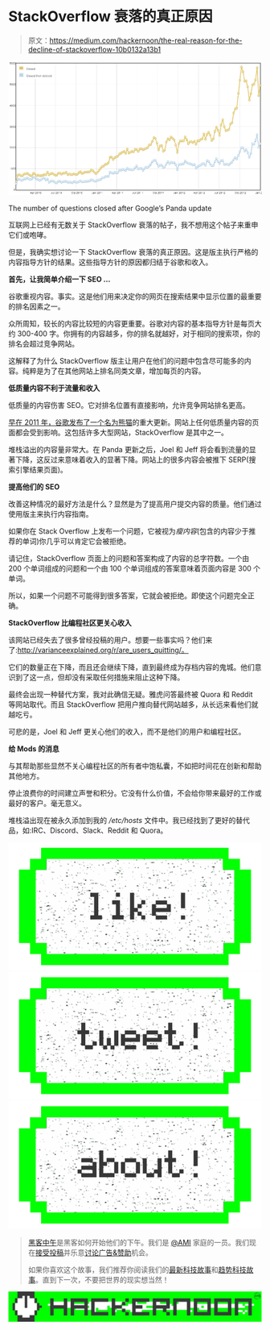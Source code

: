 # StackOverflow 衰落的真正原因

> 原文：<https://medium.com/hackernoon/the-real-reason-for-the-decline-of-stackoverflow-10b0132a13b1>

![](img/cd88cae75be24c24a01e18c157baa277.png)

The number of questions closed after Google’s Panda update

互联网上已经有无数关于 StackOverflow 衰落的帖子，我不想用这个帖子来重申它们或咆哮。

但是，我确实想讨论一下 StackOverflow 衰落的真正原因。这是版主执行严格的内容指导方针的结果。这些指导方针的原因都归结于谷歌和收入。

**首先，让我简单介绍一下 SEO …**

谷歌重视内容。事实。这是他们用来决定你的网页在搜索结果中显示位置的最重要的排名因素之一。

众所周知，较长的内容比较短的内容更重要。谷歌对内容的基本指导方针是每页大约 300-400 字。你拥有的内容越多，你的排名就越好，对于相同的搜索项，你的排名会超过竞争网站。

这解释了为什么 StackOverflow 版主让用户在他们的问题中包含尽可能多的内容。纯粹是为了在其他网站上排名同类文章，增加每页的内容。

**低质量内容不利于流量和收入**

低质量的内容伤害 SEO。它对排名位置有直接影响，允许竞争网站排名更高。

[早在 2011 年，谷歌发布了一个名为熊猫](http://searchengineland.com/library/google/google-panda-update)的重大更新。网站上任何低质量内容的页面都会受到影响。这包括许多大型网站，StackOverflow 是其中之一。

堆栈溢出的内容量非常大。在 Panda 更新之后，Joel 和 Jeff 将会看到流量的显著下降，这反过来意味着收入的显著下降。网站上的很多内容会被推下 SERP(搜索引擎结果页面)。

**提高他们的 SEO**

改善这种情况的最好方法是什么？显然是为了提高用户提交内容的质量。他们通过使用版主来执行内容指南。

如果你在 Stack Overflow 上发布一个问题，它被视为*瘦内容*(包含的内容少于推荐的单词)你几乎可以肯定它会被拒绝。

请记住，StackOverflow 页面上的问题和答案构成了内容的总字符数。一个由 200 个单词组成的问题和一个由 100 个单词组成的答案意味着页面内容是 300 个单词。

所以，如果一个问题不可能得到很多答案，它就会被拒绝。即使这个问题完全正确。

**StackOverflow 比编程社区更关心收入**

该网站已经失去了很多曾经投稿的用户。想要一些事实吗？他们来了:http://varianceexplained.org/r/are_users_quitting/。

它们的数量正在下降，而且还会继续下降，直到最终成为存档内容的鬼城。他们意识到了这一点，但却没有采取任何措施来阻止这种下降。

最终会出现一种替代方案，我对此确信无疑。雅虎问答最终被 Quora 和 Reddit 等网站取代。而且 StackOverflow 把用户推向替代网站越多，从长远来看他们就越吃亏。

可悲的是，Joel 和 Jeff 更关心他们的收入，而不是他们的用户和编程社区。

**给 Mods 的消息**

与其帮助那些显然不关心编程社区的所有者中饱私囊，不如把时间花在创新和帮助其他地方。

停止浪费你的时间建立声誉和积分。它没有什么价值，不会给你带来最好的工作或最好的客户。毫无意义。

堆栈溢出现在被永久添加到我的 */etc/hosts* 文件中。我已经找到了更好的替代品，如:IRC、Discord、Slack、Reddit 和 Quora。

[![](img/50ef4044ecd4e250b5d50f368b775d38.png)](http://bit.ly/HackernoonFB)[![](img/979d9a46439d5aebbdcdca574e21dc81.png)](https://goo.gl/k7XYbx)[![](img/2930ba6bd2c12218fdbbf7e02c8746ff.png)](https://goo.gl/4ofytp)

> [黑客中午](http://bit.ly/Hackernoon)是黑客如何开始他们的下午。我们是 [@AMI](http://bit.ly/atAMIatAMI) 家庭的一员。我们现在[接受投稿](http://bit.ly/hackernoonsubmission)并乐意[讨论广告&赞助](mailto:partners@amipublications.com)机会。
> 
> 如果你喜欢这个故事，我们推荐你阅读我们的[最新科技故事](http://bit.ly/hackernoonlatestt)和[趋势科技故事](https://hackernoon.com/trending)。直到下一次，不要把世界的现实想当然！

[![](img/be0ca55ba73a573dce11effb2ee80d56.png)](https://goo.gl/Ahtev1)